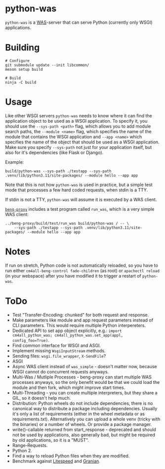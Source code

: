 # python-was

`python-was` is a [WAS](https://github.com/CM4all/libwas)-server that can serve Python (currently only WSGI) applications.

# Building

```
# Configure
git submodule update --init libcommon/
meson setup build

# Build
ninja -C build
```

# Usage

Like other WSGI servers `python-was` needs to know where it can find the application object to be used as a WSGI application.
To specify it, you should use the `--sys-path <path>` flag, which allows you to add module search paths, the `--module <name>` flag, which specifies the name of the module that contains the WSGI application and `--app <name>` which specifies the name of the object that should be used as a WSGI application.
Make sure you specify `--sys-path` not just for your application itself, but also for it's dependencies (like Flask or Django).

Example:

```
build/python-was --sys-path ./testapp --sys-path .venv/lib/python3.11/site-packages/ --module hello --app app
```

Note that this is not how `python-was` is used in practice, but a simple test mode that processes a few hard coded requests, when stdin is a TTY.

If stdin is not a TTY, `python-was` will assume it is executed by a WAS client.

[`beng-proxy`](https://github.com/CM4all/beng-proxy) includes a test program called `run_was`, which is a very simple WAS client:

```shell
../beng-proxy/build/test/run_was build/python-was / -- \
	--sys-path ./testapp --sys-path .venv/lib/python3.11/site-packages/ --module hello --app app
```

# Notes

If run on stretch, Python code is not automatically reloaded, so you have to run either `cm4all-beng-control fade-children` (as root) or `apachectl reload` (in your webspace) after you have modified it to trigger a restart of `python-was`.

# ToDo

- Test "Transfer-Encoding: chunked" for both request and response.
- Make parameters like module and app request parameters instead of CLI parameters. This would require multiple Python interpereters.
- Dedicated API to set app object explicitly, e.g.: `import cm4all_python_was; cm4all_python_was.set_app(appl, config_foo=True)`.
- Find common interface for WSGI and ASGI.
- Implement missing `WsgiInputStream` methods.
- Sending files: `wsgi.file_wrapper`, `X-SendFile`?
- ASGI
- Async WAS client instead of `was_simple` - doesn't matter now, because WSGI cannot do concurrent requests anyways.
- Multi-Was / Mutliple Processes - beng-proxy can start multiple WAS processes anyways, so the only benefit would be that we could load the module and then fork, which might improve start times.
- Multi-Threading - you can create multiple interpreters, but they share a GIL, so it doesn't help much.
- Distribution: Python wheels do not include dependencies, there is no canonical way to distribute a package including dependencies. Usually it's only a list of requirements (either in the wheel metadata or as requirements.txt). Alternatively you can upload a whole venv (tricky with the binaries) or a number of wheels. Or provide a package manager.
- write()-callable returned from start_response - deprecated and should not be used by applications, also generally bad, but might be required by old applications, so it is a "MUST".
- Range-Requests.
- Python 2.
- Find a way to reload Python files when they are modified.
- Benchmark against [Litespeed](https://openlitespeed.org/) and [Granian](https://github.com/emmett-framework/granian).
